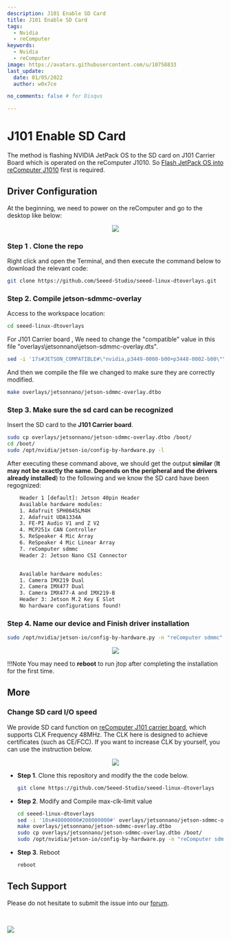 ```yaml
---
description: J101 Enable SD Card
title: J101 Enable SD Card
tags:
  - Nvidia
  - reComputer
keywords:
  - Nvidia
  - reComputer
image: https://avatars.githubusercontent.com/u/10758833
last_update:
  date: 01/05/2022
  author: w0x7ce

no_comments: false # for Disqus

---
```


<!-- # Boot NVIDIA JetPack OS from SD card for J101 Carrier Board -->

# J101 Enable SD Card

The method is flashing NVIDIA JetPack OS to the SD card on J101 Carrier Board which is operated on the reComputer J1010. So <a href="https://wiki.seeedstudio.com/reComputer_J1010_J101_Flash_Jetpack/" target="_blank"><span>Flash JetPack OS into reComputer J1010</span></a> first is required.

## Driver Configuration

At the beginning, we need to power on the reComputer and go to the desktop like below:

<div align="center"><img width={800} src="https://files.seeedstudio.com/wiki/Boot_NVIDIA_System_from_SD_card_for_Jetson101/S.png" /></div>


### Step 1 . Clone the repo

Right click and open the Terminal, and then execute the command below to download the relevant code:

```sh
git clone https://github.com/Seeed-Studio/seeed-linux-dtoverlays.git
```

### Step 2. Compile jetson-sdmmc-overlay

Access to the workspace location:

```bash
cd seeed-linux-dtoverlays
```

For J101 Carrier board , We need to change the "compatible" value in this file "overlays\jetsonnano\jetson-sdmmc-overlay.dts".

```bash
sed -i '17s#JETSON_COMPATIBLE#\"nvidia,p3449-0000-b00+p3448-0002-b00\"\, \"nvidia\,jetson-nano\"\, \"nvidia\,tegra210\"#' overlays/jetsonnano/jetson-sdmmc-overlay.dts
```

<!-- Just like this.

<div align=center><img width = 800 src="https://files.seeedstudio.com/wiki/Boot_NVIDIA_System_from_SD_card_for_Jetson101/change.png"/></div> -->

And then we compile the file we changed to make sure they are correctly modified.

```bash
make overlays/jetsonnano/jetson-sdmmc-overlay.dtbo
```

### Step 3. Make sure the sd card can be recognized

Insert the SD card to the **J101 Carrier board**.

```bash
sudo cp overlays/jetsonnano/jetson-sdmmc-overlay.dtbo /boot/
cd /boot/
sudo /opt/nvidia/jetson-io/config-by-hardware.py -l
```

After executing these command above, we should get the output **similar** (**It may not be exactly the same. Depends on the peripheral and the drivers already installed**) to the following and we know the SD card have been regognized:

```txt
    Header 1 [default]: Jetson 40pin Header
    Available hardware modules:
    1. Adafruit SPH0645LM4H
    2. Adafruit UDA1334A
    3. FE-PI Audio V1 and Z V2
    4. MCP251x CAN Controller
    5. ReSpeaker 4 Mic Array
    6. ReSpeaker 4 Mic Linear Array
    7. reComputer sdmmc
    Header 2: Jetson Nano CSI Connector


    Available hardware modules:
    1. Camera IMX219 Dual
    2. Camera IMX477 Dual
    3. Camera IMX477-A and IMX219-B
    Header 3: Jetson M.2 Key E Slot
    No hardware configurations found!
```

### Step 4. Name our device and Finish driver installation

```bash
sudo /opt/nvidia/jetson-io/config-by-hardware.py -n "reComputer sdmmc"
```

<div align="center"><img width={800} src="https://files.seeedstudio.com/wiki/Boot_NVIDIA_System_from_SD_card_for_Jetson101/fix01.png" /></div>


!!!Note
    You may need to **reboot** to run jtop after completing the installation for the first time.

<!-- ## Move system to SD card

First, we need to clone the script include the tools we need.

```bash
git clone https://github.com/limengdu/bootFromUSB
```

Second , We need to make sure the sd card is in ext4 format, which can be seen visually in the "disk" tool, if it is not ext4 we need to format it and change it to ext4 format.

<div align=center><img width = 800 src="https://files.seeedstudio.com/wiki/Boot_NVIDIA_System_from_SD_card_for_Jetson101/disk_view_1.png"/></div>

And then , go to the script directory , execute the following command like this

```bash
cd bootFromUSB
./copyRootToUSB.sh -p /dev/mmcblk1p1
```

Wait a while, only until it finishes automatically, if no error is reported, the burning is done

## Boot Configuration

Once the driver has been successfully installed and configured,we can simply view it via the command like "lsblk" or view device in "/dev".

### Change boot device

We are supposed to change the configuration in "/boot/extlinux/extlinux.conf".

- Boot from sd card

    After we boot from the emmc on the carrier board, we want to modify it to boot from the SD card. We need to make sure that the previous process, including the system burn to the sd card, and the sd card drivers are installed properly. Modify the parameters after root to the address of the device we are booting from. When we have completed our changes, reboot the system.

    **Before reboot Modify "/boot/extlinux/extlinux.conf" After reboot view "/media/seeed/{xxx-xxx}/boot/extlinux/extlinux.conf"**

    <div align=center><img width = 800 src="https://files.seeedstudio.com/wiki/Boot_NVIDIA_System_from_SD_card_for_Jetson101/config_3.png"></div>

    !!!Note
        Our configuration file after booting the system from the sd card is "/media/seeed/{xxx-xxx}/boot/extlinux/extlinux.conf" and the configuration file after booting the system from the onboard emmc is in "/boot/extlinux/extlinux.conf" . They are the same files from which the device reads the configuration and chooses where to boot the system after power-up, and the relative paths change when the system has finished booting.

- Boot from board emmc

    We want to change back to booting from emmc after booting from an SD card or we need to change the SD card for some purpose. Then we need to change the device back to boot from emmc first. We should make the following changes.

    **Before reboot Modify "/media/seeed/{xxx-xxx}/boot/extlinux/extlinux.conf" After reboot view "/boot/extlinux/extlinux.conf"**

    <div align=center><img width = 800 src="https://files.seeedstudio.com/wiki/Boot_NVIDIA_System_from_SD_card_for_Jetson101/config_4.png"></div>

Finally, we find it really works well.

- Boot from emmc

    <div align=center><img width = 800 src="https://files.seeedstudio.com/wiki/Boot_NVIDIA_System_from_SD_card_for_Jetson101/lsblk_emmc.png"></div>

- Boot from sd card

    <div align=center><img width = 800 src="https://files.seeedstudio.com/wiki/Boot_NVIDIA_System_from_SD_card_for_Jetson101/lsblk_sd.png"></div> -->

## More

### Change SD card I/O speed

We provide SD card function on <a href="https://wiki.seeedstudio.com/install_NVIDIA_software_to_Jetson-101" target="_blank"><span>reComputer J101 carrier board</span></a>, which supports CLK Frequency 48MHz. The CLK here is designed to achieve certificates (such as CE/FCC). If you want to increase CLK by yourself, you can use the instruction below.

<div>
  <p style={{}}><a href="https://github.com/Seeed-Studio/seeed-linux-dtoverlays/blob/master/overlays/jetsonnano/jetson-sdmmc-overlay.dts" target="_blank" /></p><div align="center"><a href="https://github.com/Seeed-Studio/seeed-linux-dtoverlays/blob/master/overlays/jetsonnano/jetson-sdmmc-overlay.dts" target="_blank"><img width={300} src="https://files.seeedstudio.com/wiki/seeed_logo/github.png" /></a></div><p />
</div>


- **Step 1**. Clone this repository and modify the the code below.

    ```bash
    git clone https://github.com/Seeed-Studio/seeed-linux-dtoverlays
    ```

- **Step 2**. Modify and Compile max-clk-limit value

    ```bash
    cd seeed-linux-dtoverlays
    sed -i '10s#48000000#208000000#' overlays/jetsonnano/jetson-sdmmc-overlay.dts
    make overlays/jetsonnano/jetson-sdmmc-overlay.dtbo
    sudo cp overlays/jetsonnano/jetson-sdmmc-overlay.dtbo /boot/
    sudo /opt/nvidia/jetson-io/config-by-hardware.py -n "reComputer sdmmc"
    ```

- **Step 3**. Reboot

    ```bash
    reboot
    ```

## Tech Support

Please do not hesitate to submit the issue into our [forum](https://forum.seeedstudio.com/).

<br />
<p style={{textAlign: 'center'}}><a href="https://www.seeedstudio.com/act-4.html?utm_source=wiki&utm_medium=wikibanner&utm_campaign=newproducts" target="_blank"><img src="https://files.seeedstudio.com/wiki/Wiki_Banner/new_product.jpg" /></a></p>

